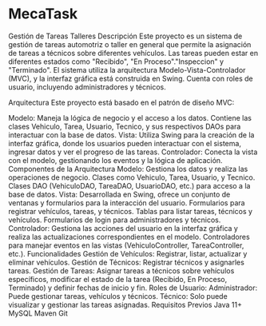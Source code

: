 # MecaTask
Gestión de Tareas Talleres 
Descripción
Este proyecto es un sistema de gestión de tareas automotriz o taller en general que permite la asignación de tareas a técnicos sobre diferentes vehículos. Las tareas pueden estar en diferentes estados como "Recibido", "En Proceso"."Inspeccion" y "Terminado". El sistema utiliza la arquitectura Modelo-Vista-Controlador (MVC), y la interfaz gráfica está construida en Swing. Cuenta con roles de usuario, incluyendo administradores y técnicos.

Arquitectura
Este proyecto está basado en el patrón de diseño MVC:

Modelo: Maneja la lógica de negocio y el acceso a los datos. Contiene las clases Vehiculo, Tarea, Usuario, Tecnico, y sus respectivos DAOs para interactuar con la base de datos.
Vista: Utiliza Swing para la creación de la interfaz gráfica, donde los usuarios pueden interactuar con el sistema, ingresar datos y ver el progreso de las tareas.
Controlador: Conecta la vista con el modelo, gestionando los eventos y la lógica de aplicación.
Componentes de la Arquitectura
Modelo: Gestiona los datos y realiza las operaciones de negocio.
Clases como Vehiculo, Tarea, Usuario, y Tecnico.
Clases DAO (VehiculoDAO, TareaDAO, UsuarioDAO, etc.) para acceso a la base de datos.
Vista: Desarrollada en Swing, ofrece un conjunto de ventanas y formularios para la interacción del usuario.
Formularios para registrar vehículos, tareas, y técnicos.
Tablas para listar tareas, técnicos y vehículos.
Formularios de login para administradores y técnicos.
Controlador: Gestiona las acciones del usuario en la interfaz gráfica y realiza las actualizaciones correspondientes en el modelo.
Controladores para manejar eventos en las vistas (VehiculoController, TareaController, etc.).
Funcionalidades
Gestión de Vehículos: Registrar, listar, actualizar y eliminar vehículos.
Gestión de Técnicos: Registrar técnicos y asignarles tareas.
Gestión de Tareas: Asignar tareas a técnicos sobre vehículos específicos, modificar el estado de la tarea (Recibido, En Proceso, Terminado) y definir fechas de inicio y fin.
Roles de Usuario:
Administrador: Puede gestionar tareas, vehículos y técnicos.
Técnico: Solo puede visualizar y gestionar las tareas asignadas.
Requisitos Previos
Java 11+
MySQL
Maven
Git